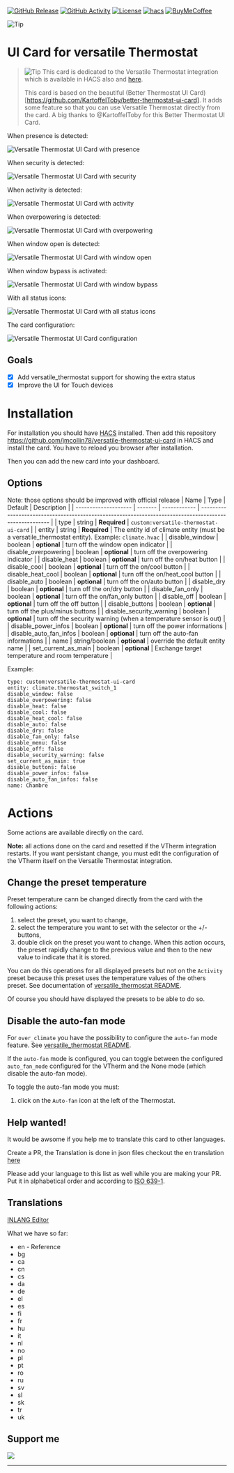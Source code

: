 [![GitHub Release][releases-shield]][releases]
[![GitHub Activity][commits-shield]][commits]
[![License][license-shield]](LICENSE)
[![hacs][hacs_badge]][hacs]
[![BuyMeCoffee][buymecoffeebadge]][buymecoffee]

![Tip](https://github.com/jmcollin78/versatile_thermostat/blob/main/images/icon.png?raw=true)

# UI Card for versatile Thermostat

> ![Tip](https://github.com/jmcollin78/versatile_thermostat/blob/main/images/tips.png?raw=true) This card is dedicated to the Versatile Thermostat integration which is available in HACS also and [here](https://github.com/jmcollin78/versatile_thermostat).
> 
> This card is based on the beautiful (Better Thermostat UI Card)[https://github.com/KartoffelToby/better-thermostat-ui-card]. It adds some feature so that you can use Versatile Thermostat directly from the card. A big thanks to @KartoffelToby for this Better Thermostat UI Card.

When presence is detected:

![Versatile Thermostat UI Card with presence](/assets/1.png)

When security is detected:

![Versatile Thermostat UI Card with security](/assets/2.png)

When activity is detected:

![Versatile Thermostat UI Card with activity](/assets/3.png)

When overpowering is detected:

![Versatile Thermostat UI Card with overpowering](/assets/4.png)

When window open is detected:

![Versatile Thermostat UI Card with window open](/assets/5.png)

When window bypass is activated:

![Versatile Thermostat UI Card with window bypass](/assets/6.png)

With all status icons:

![Versatile Thermostat UI Card with all status icons](/assets/7.png)

The card configuration:

![Versatile Thermostat UI Card configuration](/assets/8.png)
 
## Goals

- [X] Add versatile_thermostat support for showing the extra status
- [X] Improve the UI for Touch devices

# Installation

For installation you should have [HACS](https://hacs.xyz/docs/setup/download/) installed. Then add this repository https://github.com/jmcollin78/versatile-thermostat-ui-card in HACS and install the card. You have to reload you browser after installation.

Then you can add the new card into your dashboard.

## Options

Note: those options should be improved with official release
| Name                 | Type    | Default      | Description                                                                                            |
| -------------------- | ------- | ------------ | ------------------------------------------------------------------------------------------------------ |
| type                 | string  | **Required** | `custom:versatile-thermostat-ui-card`                                                                     |
| entity               | string  | **Required** | The entity id of climate entity (must be a versatile_thermostat entity). Example: `climate.hvac`          |
| disable_window       | boolean  | **optional** | turn off the window open indicator                                                                     |
| disable_overpowering | boolean  | **optional** | turn off the overpowering indicator                                                                |
| disable_heat        | boolean  | **optional** | turn off the on/heat button                                                                          |
| disable_cool        | boolean  | **optional** | turn off the on/cool button                                                                          |
| disable_heat_cool   | boolean  | **optional** | turn off the on/heat_cool button                                                                     |
| disable_auto        | boolean  | **optional** | turn off the on/auto button                                                                          |
| disable_dry         | boolean  | **optional** | turn off the on/dry button                                                                           |
| disable_fan_only    | boolean  | **optional** | turn off the on/fan_only button                                                                      |
| disable_off         | boolean  | **optional** | turn off the off button                                                                         |
| disable_buttons     | boolean  | **optional** | turn off the plus/minus buttons                                                                        |
| disable_security_warning     | boolean  | **optional** | turn off the security warning (when a temperature sensor is out)                              |
| disable_power_infos | boolean  | **optional** | turn off the power informations                                                                        |
| disable_auto_fan_infos | boolean  | **optional** | turn off the auto-fan informations                                                                  |
| name                | string/boolean  | **optional** | override the default entity name |
| set_current_as_main | boolean | **optional** | Exchange target temperature and room temperature |


Example:
```
type: custom:versatile-thermostat-ui-card
entity: climate.thermostat_switch_1
disable_window: false
disable_overpowering: false
disable_heat: false
disable_cool: false
disable_heat_cool: false
disable_auto: false
disable_dry: false
disable_fan_only: false
disable_menu: false
disable_off: false
disable_security_warning: false
set_current_as_main: true
disable_buttons: false
disable_power_infos: false
disable_auto_fan_infos: false
name: Chambre
```

# Actions
Some actions are available directly on the card.

__Note:__ all actions done on the card and resetted if the VTherm integration restarts. If you want persistant change, you must edit the configuration of the VTherm itself on the Versatile Thermostat integration.

## Change the preset temperature
Preset temperature cann be changed directly from the card with the following actions:
1. select the preset, you want to change,
2. select the temperature you want to set with the selector or the +/- buttons,
3. double click on the preset you want to change. When this action occurs, the preset rapidly change to the previous value and then to the new value to indicate that it is stored.

You can do this operations for all displayed presets but not on the `Activity` preset because this preset uses the temperature values of the others preset. See documentation of [versatile_thermostat README](https://github.com/jmcollin78/versatile_thermostat/blob/main/README.md#configure-the-activity-mode-or-motion-detection).

Of course you should have displayed the presets to be able to do so.

## Disable the auto-fan mode
For `over_climate` you have the possibility to configure the `auto-fan` mode feature. See [versatile_thermostat README](https://github.com/jmcollin78/versatile_thermostat/blob/main/README.md#auto-fan-mode).

If the `auto-fan` mode is configured, you can toggle between the configured `auto_fan_mode` configured for the VTherm and the None mode (which disable the auto-fan mode).

To toggle the auto-fan mode you must:
1. click on the `Auto-fan` icon at the left of the Thermostat.

## Help wanted!

It would be awsome if you help me to translate this card to other languages.

Create a PR, the Translation is done in json files checkout the en translation [here](https://github.com/KartoffelToby/versatile-thermostat-ui-card/blob/master/src/localize/languages/en.json)

Please add your language to this list as well while you are making your PR. Put it in alphabetical order and according to [ISO 639-1](https://en.wikipedia.org/wiki/List_of_ISO_639-1_codes).

## Translations

[INLANG Editor](https://inlang.com/editor/github.com/KartoffelToby/versatile-thermostat-ui-card)

What we have so far:
- en - Reference 
- bg
- ca
- cn
- cs
- da
- de
- el
- es
- fi
- fr
- hu
- it
- nl
- no
- pl
- pt
- ro
- ru
- sv
- sl
- sk
- tr
- uk

## Support me
<a href="https://www.buymeacoffee.com/jmcollin78"><img src="https://img.buymeacoffee.com/button-api/?text=Buy me a coffee&emoji=&slug=jmcollin78&button_colour=0ac982&font_colour=000000&font_family=Cookie&outline_colour=000000&coffee_colour=ffffff"></a>

***

[versatile_thermostat]: https://github.com/jmcollin78/versatile_thermostat
[buymecoffee]: https://www.buymeacoffee.com/jmcollin78
[buymecoffeebadge]: https://img.shields.io/badge/Buy%20me%20a%20beer-%245-orange?style=for-the-badge&logo=buy-me-a-beer
[commits-shield]: https://img.shields.io/github/commit-activity/y/jmcollin78/versatile-thermostat-ui-card.svg?style=for-the-badge
[commits]: https://github.com/jmcollin78/versatile-thermostat-ui-card/commits/master
[hacs]: https://github.com/custom-components/hacs
[hacs_badge]: https://img.shields.io/badge/HACS-Custom-41BDF5.svg?style=for-the-badge
[forum-shield]: https://img.shields.io/badge/community-forum-brightgreen.svg?style=for-the-badge
[forum]: https://community.home-assistant.io/
[license-shield]: https://img.shields.io/github/license/jmcollin78/versatile-thermostat-ui-card.svg?style=for-the-badge
[maintenance-shield]: https://img.shields.io/badge/maintainer-Joakim%20Sørensen%20%40ludeeus-blue.svg?style=for-the-badge
[releases-shield]: https://img.shields.io/github/release/jmcollin78/versatile-thermostat-ui-card.svg?style=for-the-badge
[releases]: https://github.com/jmcollin78/versatile-thermostat-ui-card/releases
